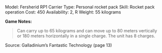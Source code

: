 Model: Fersherid RP1 Carrier
Type: Personal rocket pack
Skill: Rocket pack operation
Cost: 450
Availability: 2, R
Weight: 55 kilograms

**Game Notes:** 
> Can carry up to 65 kilograms and can move up to 80 meters vertically or 180 meters horizontally in a single charge. The unit has 8 charges.

Source: Galladinium’s Fantastic Technology (page 13)